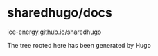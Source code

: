 # sharedhugo/docs

ice-energy.github.io/sharedhugo

The tree rooted here has been generated by Hugo
